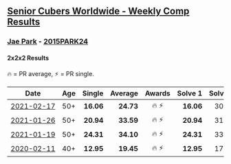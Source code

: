 <style>table {white-space: nowrap;}</style>

## [Senior Cubers Worldwide - Weekly Comp Results](/scw-comp/results/)
### [Jae Park](README.md) - [2015PARK24](https://www.worldcubeassociation.org/persons/2015PARK24?event=222)
#### 2x2x2 Results

<span style="white-space: nowrap;">🔥 = PR average</span>, <span style="white-space: nowrap;">⚡ = PR single</span>.

| Date | Age | Single | Average | Awards | Solve 1 | Solve 2 | Solve 3 | Solve 4 | Solve 5 | Video |
| :--: | :--: | --: | --: | :--: | --: | --: | --: | --: | --: | :-- |
| [2021-02-17](../../results/2021-02-17/222.md) | 50+ | **16.06** | **24.73** | 🔥 ⚡ | **16.06** | 30.66 | 52.36 | 20.52 | 23.02 | [Desktop](https://www.facebook.com/events/2846210318979915/permalink/2850216875245926) / [Mobile](https://m.facebook.com/events/2846210318979915?view=permalink&id=2850216875245926) |
| [2021-01-26](../../results/2021-01-26/222.md) | 50+ | **20.94** | **33.59** | 🔥 ⚡ | **20.94** | 31.73 | 38.63 | 32.06 | 36.97 | [Desktop](https://www.facebook.com/events/415506712992555/permalink/415930936283466) / [Mobile](https://m.facebook.com/events/415506712992555?view=permalink&id=415930936283466) |
| [2021-01-19](../../results/2021-01-19/222.md) | 50+ | **24.31** | **34.10** | 🔥 ⚡ | **24.31** | 33.11 | 36.12 | 33.06 | 1:03.19 | [Desktop](https://www.facebook.com/events/259430338941057/permalink/259990318885059) / [Mobile](https://m.facebook.com/events/259430338941057?view=permalink&id=259990318885059) |
| [2020-02-11](../../results/2020-02-11/222.md) | 40+ | **12.95** | **19.45** | 🔥 ⚡ | **12.95** | 17.40 | 14.25 | DNF | 26.70 | [Desktop](https://www.facebook.com/events/176704156956327/permalink/177449880215088) / [Mobile](https://m.facebook.com/events/176704156956327?view=permalink&id=177449880215088) |


<!-- Global site tag (gtag.js) - Google Analytics -->
<script async src="https://www.googletagmanager.com/gtag/js?id=UA-86348435-3"></script>
<script>window.dataLayer = window.dataLayer || []; function gtag() {dataLayer.push(arguments);} gtag('js', new Date()); gtag('config', 'UA-86348435-3');</script>
